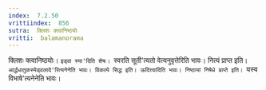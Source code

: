 ```yaml
---
index:  7.2.50
vrittiindex:  856
sutra:  क्लिशः क्त्वानिष्ठयोः
vritti:  balamanorama 
---
```


क्लिशः क्त्वानिष्ठयोः। `इड्वा स्या'दिति शेषः। `स्वरति सूती'त्यतो वेत्यनुवृत्तेरिति भावः। नित्यं प्राप्त इति। `आर्द्धधातुकस्येड्वलादे'रित्यनेनेति भावः। विकल्पे सिद्ध इति। ऊदित्त्वादिति भावः। निष्ठायां निषेधे प्राप्ते इति। `यस्य विभाषे'त्यनेनेति भावः। 

